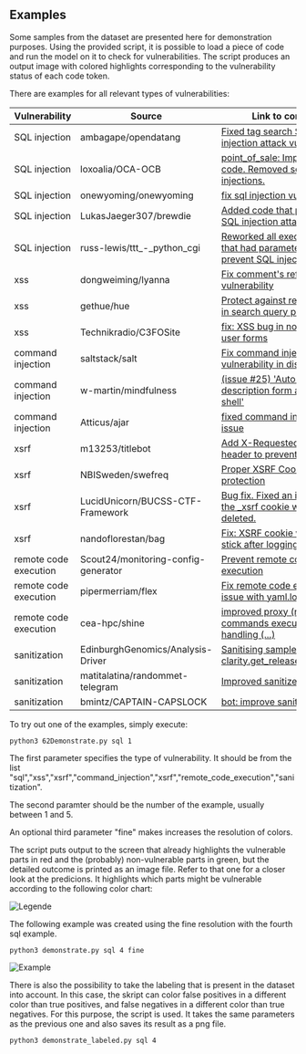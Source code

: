 
## Examples

Some samples from the dataset are presented here for demonstration purposes. Using the provided script, it is possible to load a piece of code and run the model on it to check for vulnerabilities. The script produces an output image with colored highlights corresponding to the vulnerability status of each code token.

There are examples for all relevant types of vulnerabilities:

| Vulnerability        | Source  | Link to commit         | File |
| --------------------|--------- |-------------| -----|
| SQL injection        | ambagape/opendatang | [Fixed tag search SQL-injection attack vulnerability.](https://github.com/ambagape/opendatang/commit/f020853c54a1851f196d7fd8897c4620bccf9f6c) | sql-1.py |
| SQL injection        |  loxoalia/OCA-OCB  | [point_of_sale: Improved code. Removed sql injections.](https://github.com/loxoalia/OCA-OCB/commit/b48fb1cde6b7bbc49f502974a034ee1cf7e87e6c)   | sql-2.py |
| SQL injection        | onewyoming/onewyoming  | [fix sql injection vulnerability ](https://github.com/onewyoming/onewyoming/commit/54fc7b076fda2de74eeb55e6b75b28e09ef231c2)  | sql-3.py |
| SQL injection        | LukasJaeger307/brewdie  | [Added code that prevents SQL injection attacks](https://github.com/LukasJaeger307/brewdie/commit/c603201e401e414097358f32a23ca5521aa39dec) | sql-4.py |
| SQL injection        | russ-lewis/ttt_-_python_cgi  | [Reworked all execute() calls that had parameters, to prevent SQL injection](https://github.com/russ-lewis/ttt_-_python_cgi/commit/6096f43fd4b2d91211eec4614b7960c0816900da)| sql-5.py |
|xss| dongweiming/lyanna | [Fix comment's reflected xss vulnerability ](https://github.com/dongweiming/lyanna/commit/fcefac79e4b7601e81a3b3fe0ad26ab18ee95d7d) | xss-1.py |
|xss| gethue/hue| [ Protect against reflected XSS in search query parameters](https://github.com/gethue/hue/commit/37b529b1f9aeb5d746599a9ed4e2288cf3ad3e1d) | xss-2.py |
|xss| Technikradio/C3FOSite | [fix: XSS bug in now exposed user forms ](https://github.com/Technikradio/C3FOCSite/commit/6e330d4d44bbfdfce9993dffea97008276771600) | xss-3.py|
| command injection        | saltstack/salt  | [Fix command injection vulnerability in disk.usage](https://github.com/saltstack/salt/commit/ebdef37b7e5d2b95a01d34b211c61c61da67e46a) | command_injection-1.py |
| command injection        | w-martin/mindfulness  | [(issue #25) 'Auto-fill description form acts as a shell'](https://github.com/w-martin/mindfulness/commit/62e1d5ce9deb57468cf917ce0ce838120ec84c46) | command_injection-2.py |
| command injection        |  Atticus/ajar | [fixed command injection issue](https://github.com/Atticuss/ajar/commit/5ed8aba271ad20e6168f2e3bd6c25ba89b84484f) | command_injection-3.py |
| xsrf        | m13253/titlebot | [Add X-Requested-With header to prevent XSRF ](https://github.com/m13253/titlebot/commit/4164d239f0f59b9ef04e3d168e68f958991fe88f) | xsrf-1.py |
| xsrf        | NBISweden/swefreq  | [Proper XSRF Cookie protection ](https://github.com/NBISweden/swefreq/commit/d6e94e4208158460f9b468d28f94ea29fb2315ce) | xsrf-2.py |
| xsrf        | LucidUnicorn/BUCSS-CTF-Framework | [ Bug fix. Fixed an issue where the _xsrf cookie was being deleted.](https://github.com/LucidUnicorn/BUCSS-CTF-Framework/commit/1a6a1dd6540b0b1441d270e9ea62f9a8c0c6e1bf) | xsrf-3.py |
| xsrf        | nandoflorestan/bag | [Fix: XSRF cookie wouldn't stick after logging out ](https://github.com/nandoflorestan/bag/commit/3b55dd0c22fd9ba78a785be61f3da0cbdcafd5f9) | xsrf-4.py |
| remote code execution        | Scout24/monitoring-config-generator | [Prevent remote code execution](https://github.com/Scout24/monitoring-config-generator/commit/2191fe6c5a850ddcf7a78f7913881cef1677500d) | remote_code_execution-1.py |
| remote code execution        | pipermerriam/flex | [Fix remote code execution issue with yaml.load ](https://github.com/pipermerriam/flex/commit/329c0a8ae6fde575a7d9077f1013fa4a86112d0c) | remote_code_execution-2.py |
| remote code execution        | cea-hpc/shine | [improved proxy (remote) commands execution error handling (...)](https://github.com/cea-hpc/shine/commit/7ff203be36e439b535894764c37a8446351627ec) | remote_code_execution-3.py |
| sanitization        | EdinburghGenomics/Analysis-Driver | [ Sanitising sample ids in clarity.get_released_samples.](https://github.com/EdinburghGenomics/Analysis-Driver/commit/4dd59ba3302126bb3a31f24b385c714aaf0bfa86) | sanitize-1.py |
| sanitization        | matitalatina/randommet-telegram | [Improved sanitize message ](https://github.com/matitalatina/randommet-telegram/commit/a59f62da51c13bd655bb685db776ef9293a1d0a2) | sanitize-2.py |
| sanitization        |bmintz/CAPTAIN-CAPSLOCK  | [bot: improve sanitization a bit](https://github.com/bmintz/CAPTAIN-CAPSLOCK/commit/a70f89c14cdd079db8bd1edd2f9db5376fea543b) | sanitize-3.py |


To try out one of the examples, simply execute:

```
python3 62Demonstrate.py sql 1
```

The first parameter specifies the type of vulnerability. It should be from the list "sql","xss","xsrf","command_injection","xsrf","remote_code_execution","sanitization".

The second paramter should be the number of the example, usually between 1 and 5. 

An optional third parameter "fine" makes increases the resolution of colors. 

The script puts output to the screen that already highlights the vulnerable parts in red and the (probably) non-vulnerable parts in green, but the detailed outcome is printed as an image file. Refer to that one for a closer look at the predicions. It highlights which parts might be vulnerable according to the following color chart:

![Legende](https://github.com/LauraWartschinski/VulnerabilityDetection/blob/master/legende2.png)


The following example was created using the fine resolution with the fourth sql example.


```
python3 demonstrate.py sql 4 fine
```

![Example](https://github.com/LauraWartschinski/VulnerabilityDetection/blob/master/example.png)

There is also the possibility to take the labeling that is present in the dataset into account. In this case, the skript can color false positives in a different color than true positives, and false negatives in a different color than true negatives. For this purpose, the script is used. It takes the same parameters as the previous one and also saves its result as a png file.

```
python3 demonstrate_labeled.py sql 4 
```